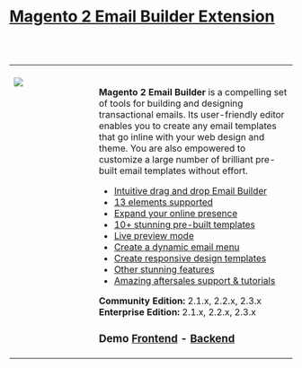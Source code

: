 <html>
    <h1><a href="https://www.magezon.com/magento-2-email-builder-extension.html">Magento 2 Email Builder Extension</a></h1>
    <br/><br/>
    <table>
        <tr>
            <td width="30%" valign="top" style="border: none; ">
                <br><a href="https://www.magezon.com/magento-2-email-builder-extension.html"><img src="https://www.magezon.com/pub/media/catalog/product/cache/c56f5c50a53ae6d445bac4bece78644e/1/_/1.jpg"/></a>
            </td>
            <td style="border:none;"></br>
                <div class="product attribute overview">
                    <div class="valune">
                        <p dir="ltr"><span><strong>Magento 2 Email Builder</strong> </span><span> is a compelling set of tools for building and designing transactional emails. Its user-friendly editor enables you to create any email templates that go inline with your web design and theme. You are also empowered to customize a large number of brilliant pre-built email templates without effort.</span></p>
                        <ul class="firebase-list">
                            <li><a href="#intuitive-drag-and-drop-email-builder">Intuitive drag and drop Email Builder</a></li>
                            <li><a href="#13-elements-supported">13 elements supported</a></li>
                            <li><a href="#expand-your-online-presence"><span style="font-weight: 400;">Expand your online presence</span></a></li>
                            <li><a href="#10+-stunning-pre-built-templates"><span style="font-weight: 400;">10+ stunning pre-built templates</span></a></li>
                            <li><a href="#live-preview-mode"><span style="font-weight: 400;">Live preview mode</span></a></li>
                            <li><a href="#create-a-dynamic-email-menu"><span style="font-weight: 400;">Create a dynamic email menu</span></a></li>
                            <li><a href="#create-responsive-design-templates">Create responsive design templates</a></li>
                            <li><a href="#other-stunning-features">Other stunning features</a></li>
                            <li><a href="#amazing-aftersales-support-&amp;-tutorials">Amazing aftersales support &amp; tutorials</a></li>
                        </ul>
                    </div>
                </div>
                <div>
                    <span><b>Community Edition:</b>&nbsp;2.1.x, 2.2.x, 2.3.x
                    <br><b>Enterprise Edition:</b>&nbsp;2.1.x, 2.2.x, 2.3.x</span>
                </div>
                <div>
                    <h3>
                        <a/>Demo
                        <a href="http://demo.magezon.com/emailbuilder" rel="nofollow">Frontend</a> - <a href="http://demo.magezon.com/emailbuilder/autologin/backend?r=admin/email_template" rel="nofollow">Backend</a>
                    </h3>
                </div>
            </td>
        </tr>
    </table>
</html>
